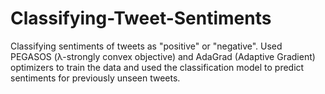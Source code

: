 # Classifying-Tweet-Sentiments

Classifying sentiments of tweets as "positive" or "negative". Used PEGASOS (λ-strongly convex objective) and AdaGrad (Adaptive Gradient) optimizers to train the data and used the classification model to predict sentiments for previously unseen tweets.
